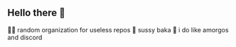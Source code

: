 ## Hello there 👋

🙋‍♀️ random organization for useless repos
🌈 sussy baka
🍿 i do like amorgos and discord

